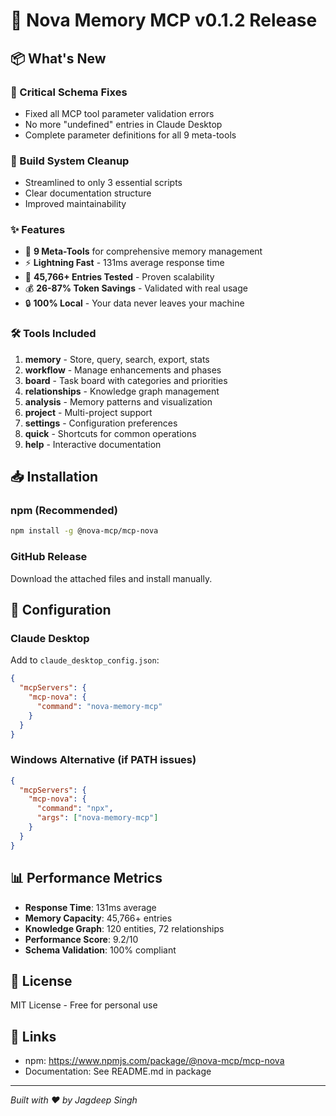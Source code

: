 # 🚀 Nova Memory MCP v0.1.2 Release

## 📦 What's New

### 🐛 Critical Schema Fixes
- Fixed all MCP tool parameter validation errors
- No more "undefined" entries in Claude Desktop
- Complete parameter definitions for all 9 meta-tools

### 🧹 Build System Cleanup
- Streamlined to only 3 essential scripts
- Clear documentation structure
- Improved maintainability

### ✨ Features
- 🧠 **9 Meta-Tools** for comprehensive memory management
- ⚡ **Lightning Fast** - 131ms average response time
- 💾 **45,766+ Entries Tested** - Proven scalability
- 💰 **26-87% Token Savings** - Validated with real usage
- 🔒 **100% Local** - Your data never leaves your machine

### 🛠️ Tools Included
1. **memory** - Store, query, search, export, stats
2. **workflow** - Manage enhancements and phases
3. **board** - Task board with categories and priorities
4. **relationships** - Knowledge graph management
5. **analysis** - Memory patterns and visualization
6. **project** - Multi-project support
7. **settings** - Configuration preferences
8. **quick** - Shortcuts for common operations
9. **help** - Interactive documentation

## 📥 Installation

### npm (Recommended)
```bash
npm install -g @nova-mcp/mcp-nova
```

### GitHub Release
Download the attached files and install manually.

## 🔧 Configuration

### Claude Desktop
Add to `claude_desktop_config.json`:
```json
{
  "mcpServers": {
    "mcp-nova": {
      "command": "nova-memory-mcp"
    }
  }
}
```

### Windows Alternative (if PATH issues)
```json
{
  "mcpServers": {
    "mcp-nova": {
      "command": "npx",
      "args": ["nova-memory-mcp"]
    }
  }
}
```

## 📊 Performance Metrics
- **Response Time**: 131ms average
- **Memory Capacity**: 45,766+ entries
- **Knowledge Graph**: 120 entities, 72 relationships
- **Performance Score**: 9.2/10
- **Schema Validation**: 100% compliant

## 📄 License
MIT License - Free for personal use

## 🔗 Links
- npm: https://www.npmjs.com/package/@nova-mcp/mcp-nova
- Documentation: See README.md in package

---

*Built with ❤️ by Jagdeep Singh*